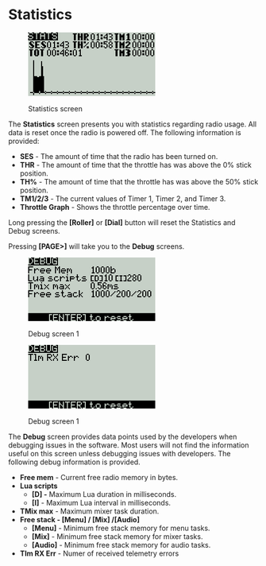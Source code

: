 # Statistics

<figure><img src="../../.gitbook/assets/bwstats.png" alt=""><figcaption><p>Statistics screen</p></figcaption></figure>

The **Statistics** screen presents you with statistics regarding radio usage. All data is reset once the radio is powered off. The following information is provided:

* **SES** - The amount of time that the radio has been turned on.&#x20;
* **THR**  - The amount of time that the throttle has was above the 0% stick position.
* **TH%** - The amount of time that the throttle has was above the 50% stick position.
* **TM1/2/3** - The current values of Timer 1, Timer 2, and Timer 3.
* **Throttle Graph** - Shows the throttle percentage over time.

Long pressing the **\[Roller]** or **\[Dial]** button will reset the Statistics and Debug screens.

Pressing **\[PAGE>]** will take you to the **Debug** screens.

<div>

<figure><img src="../../.gitbook/assets/bwdebug.png" alt=""><figcaption><p>Debug screen 1</p></figcaption></figure>

 

<figure><img src="../../.gitbook/assets/bwdebug2.png" alt=""><figcaption><p>Debug screen 1</p></figcaption></figure>

</div>

The **Debug** screen provides data points used by the developers when debugging issues in the software. Most users will not find the information useful on this screen unless debugging issues with developers. The following debug information is provided.

* **Free mem** - Current free radio memory in bytes.
* **Lua scripts**&#x20;
  * **\[D] -** Maximum Lua duration in milliseconds.
  * **\[I]** - Maximum Lua interval in milliseconds.
* **TMix max** - Maximum mixer task duration.
* **Free stack - \[Menu] / \[Mix] /\[Audio]**&#x20;
  * **\[Menu]** - Minimum free stack memory for menu tasks.
  * **\[Mix]** - Minimum free stack memory for mixer tasks.
  * **\[Audio]** - Minimum free stack memory for audio tasks.
* **Tlm RX Err** - Numer of received telemetry errors

